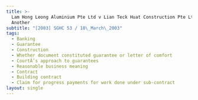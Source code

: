 ```yaml
---
title: >-
  Lam Hong Leong Aluminium Pte Ltd v Lian Teck Huat Construction Pte Ltd and
  Another
subtitle: "[2003] SGHC 53 / 10\_March\_2003"
tags:
  - Banking
  - Guarantee
  - Construction
  - Whether document constituted guarantee or letter of comfort
  - CourtÂ’s approach to guarantees
  - Reasonable business meaning
  - Contract
  - Building contract
  - Claim for progress payments for work done under sub-contract
layout: single
---
```


